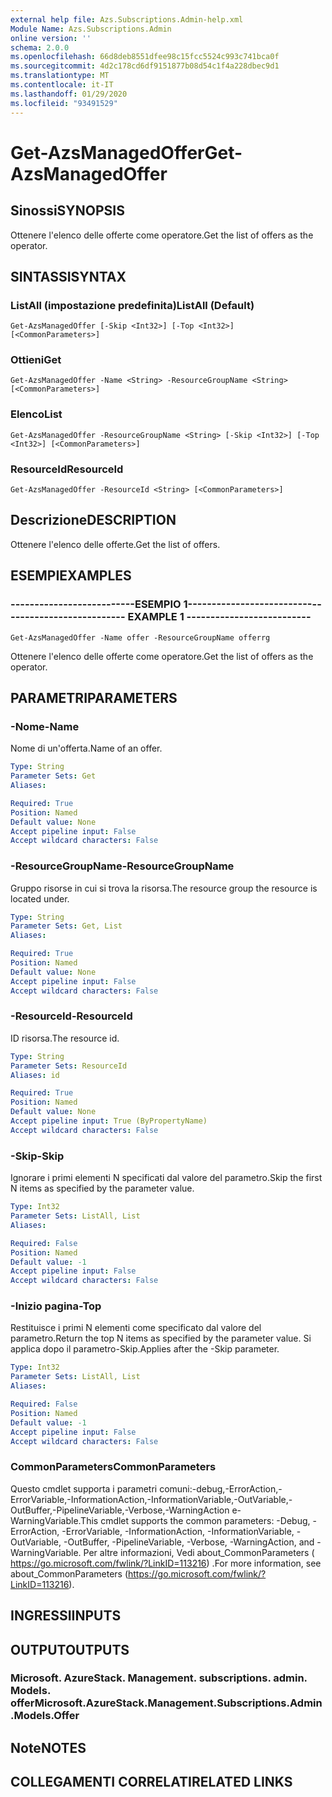 ```yaml
---
external help file: Azs.Subscriptions.Admin-help.xml
Module Name: Azs.Subscriptions.Admin
online version: ''
schema: 2.0.0
ms.openlocfilehash: 66d8deb8551dfee98c15fcc5524c993c741bca0f
ms.sourcegitcommit: 4d2c178cd6df9151877b08d54c1f4a228dbec9d1
ms.translationtype: MT
ms.contentlocale: it-IT
ms.lasthandoff: 01/29/2020
ms.locfileid: "93491529"
---
```

# <span data-ttu-id="55db3-101">Get-AzsManagedOffer</span><span class="sxs-lookup"><span data-stu-id="55db3-101">Get-AzsManagedOffer</span></span>

## <span data-ttu-id="55db3-102">Sinossi</span><span class="sxs-lookup"><span data-stu-id="55db3-102">SYNOPSIS</span></span>
<span data-ttu-id="55db3-103">Ottenere l'elenco delle offerte come operatore.</span><span class="sxs-lookup"><span data-stu-id="55db3-103">Get the list of offers as the operator.</span></span>

## <span data-ttu-id="55db3-104">SINTASSI</span><span class="sxs-lookup"><span data-stu-id="55db3-104">SYNTAX</span></span>

### <span data-ttu-id="55db3-105">ListAll (impostazione predefinita)</span><span class="sxs-lookup"><span data-stu-id="55db3-105">ListAll (Default)</span></span>
```
Get-AzsManagedOffer [-Skip <Int32>] [-Top <Int32>] [<CommonParameters>]
```

### <span data-ttu-id="55db3-106">Ottieni</span><span class="sxs-lookup"><span data-stu-id="55db3-106">Get</span></span>
```
Get-AzsManagedOffer -Name <String> -ResourceGroupName <String> [<CommonParameters>]
```

### <span data-ttu-id="55db3-107">Elenco</span><span class="sxs-lookup"><span data-stu-id="55db3-107">List</span></span>
```
Get-AzsManagedOffer -ResourceGroupName <String> [-Skip <Int32>] [-Top <Int32>] [<CommonParameters>]
```

### <span data-ttu-id="55db3-108">ResourceId</span><span class="sxs-lookup"><span data-stu-id="55db3-108">ResourceId</span></span>
```
Get-AzsManagedOffer -ResourceId <String> [<CommonParameters>]
```

## <span data-ttu-id="55db3-109">Descrizione</span><span class="sxs-lookup"><span data-stu-id="55db3-109">DESCRIPTION</span></span>
<span data-ttu-id="55db3-110">Ottenere l'elenco delle offerte.</span><span class="sxs-lookup"><span data-stu-id="55db3-110">Get the list of offers.</span></span>

## <span data-ttu-id="55db3-111">ESEMPI</span><span class="sxs-lookup"><span data-stu-id="55db3-111">EXAMPLES</span></span>

### <span data-ttu-id="55db3-112">--------------------------ESEMPIO 1--------------------------</span><span class="sxs-lookup"><span data-stu-id="55db3-112">-------------------------- EXAMPLE 1 --------------------------</span></span>
```
Get-AzsManagedOffer -Name offer -ResourceGroupName offerrg
```

<span data-ttu-id="55db3-113">Ottenere l'elenco delle offerte come operatore.</span><span class="sxs-lookup"><span data-stu-id="55db3-113">Get the list of offers as the operator.</span></span>

## <span data-ttu-id="55db3-114">PARAMETRI</span><span class="sxs-lookup"><span data-stu-id="55db3-114">PARAMETERS</span></span>

### <span data-ttu-id="55db3-115">-Nome</span><span class="sxs-lookup"><span data-stu-id="55db3-115">-Name</span></span>
<span data-ttu-id="55db3-116">Nome di un'offerta.</span><span class="sxs-lookup"><span data-stu-id="55db3-116">Name of an offer.</span></span>

```yaml
Type: String
Parameter Sets: Get
Aliases:

Required: True
Position: Named
Default value: None
Accept pipeline input: False
Accept wildcard characters: False
```

### <span data-ttu-id="55db3-117">-ResourceGroupName</span><span class="sxs-lookup"><span data-stu-id="55db3-117">-ResourceGroupName</span></span>
<span data-ttu-id="55db3-118">Gruppo risorse in cui si trova la risorsa.</span><span class="sxs-lookup"><span data-stu-id="55db3-118">The resource group the resource is located under.</span></span>

```yaml
Type: String
Parameter Sets: Get, List
Aliases:

Required: True
Position: Named
Default value: None
Accept pipeline input: False
Accept wildcard characters: False
```

### <span data-ttu-id="55db3-119">-ResourceId</span><span class="sxs-lookup"><span data-stu-id="55db3-119">-ResourceId</span></span>
<span data-ttu-id="55db3-120">ID risorsa.</span><span class="sxs-lookup"><span data-stu-id="55db3-120">The resource id.</span></span>

```yaml
Type: String
Parameter Sets: ResourceId
Aliases: id

Required: True
Position: Named
Default value: None
Accept pipeline input: True (ByPropertyName)
Accept wildcard characters: False
```

### <span data-ttu-id="55db3-121">-Skip</span><span class="sxs-lookup"><span data-stu-id="55db3-121">-Skip</span></span>
<span data-ttu-id="55db3-122">Ignorare i primi elementi N specificati dal valore del parametro.</span><span class="sxs-lookup"><span data-stu-id="55db3-122">Skip the first N items as specified by the parameter value.</span></span>

```yaml
Type: Int32
Parameter Sets: ListAll, List
Aliases:

Required: False
Position: Named
Default value: -1
Accept pipeline input: False
Accept wildcard characters: False
```

### <span data-ttu-id="55db3-123">-Inizio pagina</span><span class="sxs-lookup"><span data-stu-id="55db3-123">-Top</span></span>
<span data-ttu-id="55db3-124">Restituisce i primi N elementi come specificato dal valore del parametro.</span><span class="sxs-lookup"><span data-stu-id="55db3-124">Return the top N items as specified by the parameter value.</span></span>
<span data-ttu-id="55db3-125">Si applica dopo il parametro-Skip.</span><span class="sxs-lookup"><span data-stu-id="55db3-125">Applies after the -Skip parameter.</span></span>

```yaml
Type: Int32
Parameter Sets: ListAll, List
Aliases:

Required: False
Position: Named
Default value: -1
Accept pipeline input: False
Accept wildcard characters: False
```

### <span data-ttu-id="55db3-126">CommonParameters</span><span class="sxs-lookup"><span data-stu-id="55db3-126">CommonParameters</span></span>
<span data-ttu-id="55db3-127">Questo cmdlet supporta i parametri comuni:-debug,-ErrorAction,-ErrorVariable,-InformationAction,-InformationVariable,-OutVariable,-OutBuffer,-PipelineVariable,-Verbose,-WarningAction e-WarningVariable.</span><span class="sxs-lookup"><span data-stu-id="55db3-127">This cmdlet supports the common parameters: -Debug, -ErrorAction, -ErrorVariable, -InformationAction, -InformationVariable, -OutVariable, -OutBuffer, -PipelineVariable, -Verbose, -WarningAction, and -WarningVariable.</span></span> <span data-ttu-id="55db3-128">Per altre informazioni, Vedi about_CommonParameters ( https://go.microsoft.com/fwlink/?LinkID=113216) .</span><span class="sxs-lookup"><span data-stu-id="55db3-128">For more information, see about_CommonParameters (https://go.microsoft.com/fwlink/?LinkID=113216).</span></span>

## <span data-ttu-id="55db3-129">INGRESSI</span><span class="sxs-lookup"><span data-stu-id="55db3-129">INPUTS</span></span>

## <span data-ttu-id="55db3-130">OUTPUT</span><span class="sxs-lookup"><span data-stu-id="55db3-130">OUTPUTS</span></span>

### <span data-ttu-id="55db3-131">Microsoft. AzureStack. Management. subscriptions. admin. Models. offer</span><span class="sxs-lookup"><span data-stu-id="55db3-131">Microsoft.AzureStack.Management.Subscriptions.Admin.Models.Offer</span></span>

## <span data-ttu-id="55db3-132">Note</span><span class="sxs-lookup"><span data-stu-id="55db3-132">NOTES</span></span>

## <span data-ttu-id="55db3-133">COLLEGAMENTI CORRELATI</span><span class="sxs-lookup"><span data-stu-id="55db3-133">RELATED LINKS</span></span>

